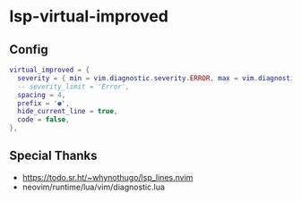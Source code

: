 # lsp-virtual-improved

## Config
```lua
virtual_improved = {
  severity = { min = vim.diagnostic.severity.ERROR, max = vim.diagnostic.severity.ERROR },
  -- severity_limit = 'Error',
  spacing = 4,
  prefix = '●',
  hide_current_line = true,
  code = false,
},
```

## Special Thanks
- https://todo.sr.ht/~whynothugo/lsp_lines.nvim
- neovim/runtime/lua/vim/diagnostic.lua
